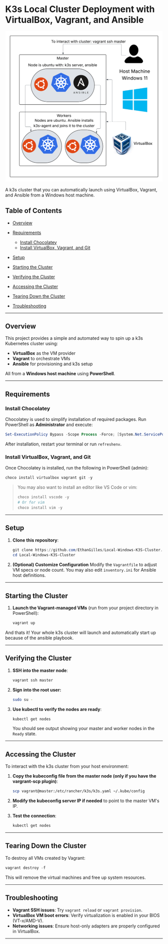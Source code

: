 # K3s Local Cluster Deployment with VirtualBox, Vagrant, and Ansible

![Cluster Diagram](cluster-diagram.png)

A k3s cluster that you can automatically launch using VirtualBox, Vagrant, and Ansible from a Windows host machine.

## Table of Contents

* [Overview](#overview)
* [Requirements](#requirements)

  * [Install Chocolatey](#install-chocolatey)
  * [Install VirtualBox, Vagrant, and Git](#install-virtualbox-vagrant-and-git)
* [Setup](#setup)
* [Starting the Cluster](#starting-the-cluster)
* [Verifying the Cluster](#verifying-the-cluster)
* [Accessing the Cluster](#accessing-the-cluster)
* [Tearing Down the Cluster](#tearing-down-the-cluster)
* [Troubleshooting](#troubleshooting)

---

## Overview

This project provides a simple and automated way to spin up a k3s Kubernetes cluster using:

* **VirtualBox** as the VM provider
* **Vagrant** to orchestrate VMs
* **Ansible** for provisioning and k3s setup

All from a **Windows host machine** using **PowerShell**.

---

## Requirements

### Install Chocolatey

Chocolatey is used to simplify installation of required packages. Run PowerShell as **Administrator** and execute:

```powershell
Set-ExecutionPolicy Bypass -Scope Process -Force; [System.Net.ServicePointManager]::SecurityProtocol = [System.Net.ServicePointManager]::SecurityProtocol -bor 3072; iex ((New-Object System.Net.WebClient).DownloadString('https://community.chocolatey.org/install.ps1'))
```

After installation, restart your terminal or run `refreshenv`.

### Install VirtualBox, Vagrant, and Git

Once Chocolatey is installed, run the following in PowerShell (admin):

```powershell
choco install virtualbox vagrant git -y
```

> You may also want to install an editor like VS Code or vim:
>
> ```powershell
> choco install vscode -y
> # Or for vim 
> choco install vim -y
> ```

---

## Setup

1. **Clone this repository**:

   ```powershell
   git clone https://github.com/EthanGilles/Local-Windows-K3S-Cluster.git
   cd Local-Windows-K3S-Cluster
   ```

2. **(Optional) Customize Configuration**
   Modify the `Vagrantfile` to adjust VM specs or node count. You may also edit `inventory.ini` for Ansible host definitions.

---

## Starting the Cluster

1. **Launch the Vagrant-managed VMs** (run from your project directory in PowerShell):

   ```powershell
   vagrant up
   ```

And thats it! Your whole k3s cluster will launch and automatically start up 
because of the ansible playbook.

---

## Verifying the Cluster

1. **SSH into the master node**:

   ```powershell
   vagrant ssh master
   ```

2. **Sign into the root user:**
    ```bash 
    sudo su -
    ```


3. **Use kubectl to verify the nodes are ready**:

   ```bash
   kubectl get nodes
   ```

   You should see output showing your master and worker nodes in the `Ready` state.

---

## Accessing the Cluster

To interact with the k3s cluster from your host environment:

1. **Copy the kubeconfig file from the master node (only if you have the vargrant-scp plugin)**:

   ```bash
   scp vagrant@master:/etc/rancher/k3s/k3s.yaml ~/.kube/config
   ```

2. **Modify the kubeconfig server IP if needed** to point to the master VM's IP.

3. **Test the connection**:

   ```bash
   kubectl get nodes
   ```

---

## Tearing Down the Cluster

To destroy all VMs created by Vagrant:

```powershell
vagrant destroy -f
```

This will remove the virtual machines and free up system resources.

---

## Troubleshooting

* **Vagrant SSH issues**: Try `vagrant reload` or `vagrant provision`.
* **VirtualBox VM boot errors**: Verify virtualization is enabled in your BIOS (VT-x/AMD-V).
* **Networking issues**: Ensure host-only adapters are properly configured in VirtualBox.

---

